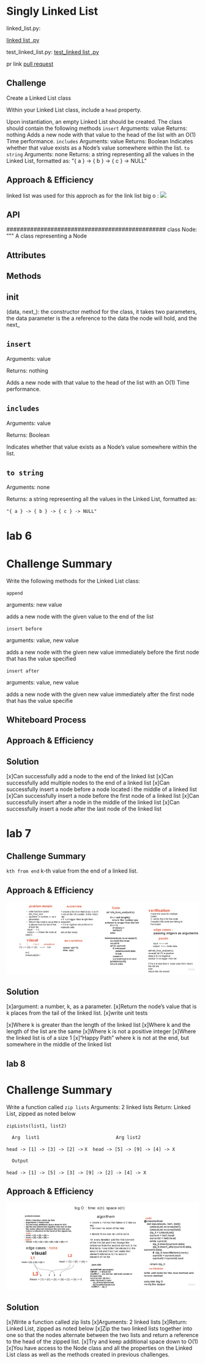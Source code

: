 
# Singly Linked List
<!-- Short summary or background information -->


linked_list.py:

 [linked list .py](https://github.com/ashrf288/data-structures-and-algorithms/blob/linked-list/python/challenges/linked_list/linked_list.py)


 test_linked_list.py:
[test_linked list .py](/home/ashrf288/401/data-structures-and-algorithms/python/tests/test_linked_list.py)

pr link
[pull request](https://github.com/ashrf288/data-structures-and-algorithms/pull/25)

## Challenge
<!-- Description of the challenge -->
Create a Linked List class

Within your Linked List class, include a `head` property.

Upon instantiation, an empty Linked List should be created.
The class should contain the following methods
`insert`
Arguments: value
Returns: nothing
Adds a new node with that value to the head of the list with an O(1) Time performance.
`includes`
Arguments: value
Returns: Boolean
Indicates whether that value exists as a Node’s value somewhere within the list.
`to string`
Arguments: none
Returns: a string representing all the values in the Linked List, formatted as:
"{ a } -> { b } -> { c } -> NULL"

## Approach & Efficiency
<!-- What approach did you take? Why? What is the Big O space/time for this approach? -->
  linked list was used for this approch  as for the link list big o :
  ![](https://miro.medium.com/max/3000/1*3IlTLK_S0HmATuYQGxcbUA.png)
## API
<!-- Description of each method publicly available to your Linked List -->

###############################################
class Node:
  """
  A class representing a Node

  Attributes
  ----------


  Methods
  -------
  ## __init__ 
  (data, next_):
      the constructor method for the class, it takes two parameters, the data parameter is the a reference to the data the node will hold, and the next_ 
   

## `insert`

Arguments: value

Returns: nothing

Adds a new node with that value to the head of the list with an O(1) Time performance.
 
## `includes`

Arguments: value

Returns: Boolean

Indicates whether that value exists as a Node’s value somewhere within the list.

## `to string`

Arguments: none

Returns: a string representing all the values in the Linked List, formatted as:

`"{ a } -> { b } -> { c } -> NULL"`


# lab 6 

# Challenge Summary
<!-- Description of the challenge -->

Write the following methods for the Linked List class:

`append`

arguments: new value

adds a new node with the given value to the end of the list

`insert before`

arguments: value, new value

adds a new node with the given new value immediately before the first node that has the value specified

`insert after`

arguments: value, new value

adds a new node with the given new value immediately after the first node that has the value specifie




## Whiteboard Process
<!-- Embedded whiteboard image -->






## Approach & Efficiency
<!-- What approach did you take? Why? What is the Big O space/time for this approach? -->


## Solution
<!-- Show how to run your code, and examples of it in action -->
[x]Can successfully add a node to the end of the linked list
[x]Can successfully add multiple nodes to the end of a linked list
[x]Can successfully insert a node before a node located i the middle of a linked list
[x]Can successfully insert a node before the first node of a linked list
[x]Can successfully insert after a node in the middle of the linked list
[x]Can successfully insert a node after the last node of the linked list



# lab 7 

##  Challenge Summary

`kth from end`
k-th value from the end of a linked list.


## Approach & Efficiency
![image](/python/assets/kth_elemnt.jpg)


## Solution

[x]argument: a number, k, as a parameter.
[x]Return the node’s value that is k places from the tail of the linked list.
[x]write unit tests


[x]Where k is greater than the length of the linked list
[x]Where k and the length of the list are the same
[x]Where k is not a positive integer
[x]Where the linked list is of a size 1
[x]“Happy Path” where k is not at the end, but somewhere in the middle of the linked list


## lab 8

# Challenge Summary


Write a function called `zip lists`
Arguments: 2 linked lists
Return: Linked List, zipped as noted below

`zipLists(list1, list2)`

      Arg  list1                         	Arg list2	                    
`head -> [1] -> [3] -> [2] ->`      `X	head -> [5] -> [9] -> [4] -> X`

      Output	
`head -> [1] -> [5] -> [3] -> [9] -> [2] -> [4] -> X`
## Approach & Efficiency

![white](https://github.com/ashrf288/data-structures-and-algorithms/blob/main/python/assets/whiteboard_zip.jpg)






## Solution

[x]Write a function called zip lists
[x]Arguments: 2 linked lists
[x]Return: Linked List, zipped as noted below
[x]Zip the two linked lists together into one so that the nodes alternate between the two lists and return a reference to the head of the zipped list.
[x]Try and keep additional space down to O(1)
[x]You have access to the Node class and all the properties on the Linked List class as well as the methods created in previous challenges.

